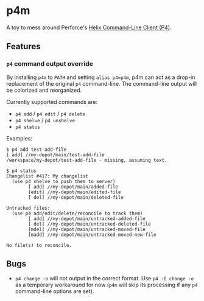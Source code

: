 # p4m

A toy to mess around Perforce's [Helix Command-Line Client (P4)](https://www.perforce.com/products/helix-core-apps/command-line-client).

## Features

### `p4` command output override

By installing `p4m` to `PATH` and setting `alias p4=p4m`, p4m can act as a drop-in replacement of the original `p4` command-line. The command-line output will be colorized and reorganized.

Currently supported commands are:

- `p4 add` / `p4 edit` / `p4 delete`
- `p4 shelve` / `p4 unshelve`
- `p4 status`

Examples:

```
$ p4 add test-add-file
[ add] //my-depot/main/test-add-file
/workspace/my-depot/test-add-file - missing, assuming text.
```

```
$ p4 status
Changelist #417: My changelist
  (use p4 shelve to push them to server)
        [ add] //my-depot/main/added-file
        [edit] //my-depot/main/edited-file
        [ del] //my-depot/main/deleted-file

Untracked files:
  (use p4 add/edit/delete/reconcile to track them)
        [ add] //my-depot/main/untracked-added-file
        [ del] //my-depot/main/untracked-deleted-file
        [mdel] //my-depot/main/untracked-moved-file
        [madd] //my-depot/main/untracked-moved-new-file

No file(s) to reconcile.
```

## Bugs

- `p4 change -o` will not output in the correct format. Use `p4 -I change -o` as a temporary workaround for now (`p4m` will skip its processing if any `p4` command-line options are set).
